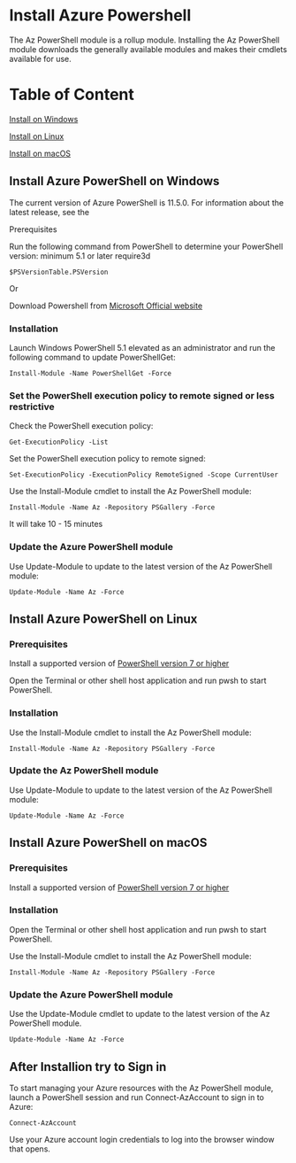 # Install Azure Powershell

The Az PowerShell module is a rollup module. Installing the Az PowerShell module downloads the generally available modules and makes their cmdlets available for use.

# Table of Content

[Install on Windows](#install-azure-powershell-on-windows)

[Install on Linux](#install-azure-powershell-on-linux)

[Install on macOS](#install-azure-powershell-on-macos)

## Install Azure PowerShell on Windows

The current version of Azure PowerShell is 11.5.0. For information about the latest release, see the

Prerequisites

Run the following command from PowerShell to determine your PowerShell version: minimum 5.1 or later require3d

`$PSVersionTable.PSVersion`

Or

Download Powershell from [Microsoft Official website](https://learn.microsoft.com/en-us/powershell/scripting/install/installing-powershell-on-windows?view=powershell-7.4#installing-the-msi-package)

### Installation

Launch Windows PowerShell 5.1 elevated as an administrator and run the following command to update PowerShellGet:

`Install-Module -Name PowerShellGet -Force`

### Set the PowerShell execution policy to remote signed or less restrictive

Check the PowerShell execution policy:

`Get-ExecutionPolicy -List`

Set the PowerShell execution policy to remote signed:

`Set-ExecutionPolicy -ExecutionPolicy RemoteSigned -Scope CurrentUser`

Use the Install-Module cmdlet to install the Az PowerShell module:

`Install-Module -Name Az -Repository PSGallery -Force`

It will take 10 - 15 minutes

### Update the Azure PowerShell module

Use Update-Module to update to the latest version of the Az PowerShell module:

`Update-Module -Name Az -Force`


## Install Azure PowerShell on Linux

### Prerequisites

Install a supported version of [PowerShell version 7 or higher](https://learn.microsoft.com/en-us/powershell/scripting/install/installing-powershell-on-linux)

Open the Terminal or other shell host application and run pwsh to start PowerShell.

### Installation

Use the Install-Module cmdlet to install the Az PowerShell module:

`Install-Module -Name Az -Repository PSGallery -Force`

### Update the Az PowerShell module

Use Update-Module to update to the latest version of the Az PowerShell module:

`Update-Module -Name Az -Force`


## Install Azure PowerShell on macOS

### Prerequisites

Install a supported version of [PowerShell version 7 or higher](https://learn.microsoft.com/en-us/powershell/scripting/install/installing-powershell-on-macos)

### Installation

Open the Terminal or other shell host application and run pwsh to start PowerShell.

Use the Install-Module cmdlet to install the Az PowerShell module:

`Install-Module -Name Az -Repository PSGallery -Force`

### Update the Azure PowerShell module

Use the Update-Module cmdlet to update to the latest version of the Az PowerShell module.

`Update-Module -Name Az -Force`


## After Installion try to Sign in

To start managing your Azure resources with the Az PowerShell module, launch a PowerShell session and run Connect-AzAccount to sign in to Azure:

`Connect-AzAccount`

Use your Azure account login credentials to log into the browser window that opens.